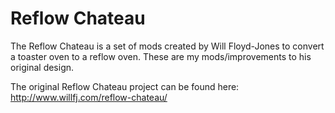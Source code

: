 # Reflow Chateau
The Reflow Chateau is a set of mods created by Will Floyd-Jones to convert a toaster oven to a reflow oven.  These are my mods/improvements to his original design.

The original Reflow Chateau project can be found here:
http://www.willfj.com/reflow-chateau/
